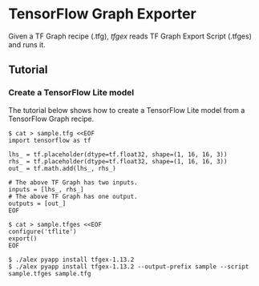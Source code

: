 # TensorFlow Graph Exporter

Given a TF Graph recipe (.tfg), _tfgex_ reads TF Graph Export Script (.tfges) and runs it.

## Tutorial

### Create a TensorFlow Lite model

The tutorial below shows how to create a TensorFlow Lite model from a TensorFlow Graph recipe.

```
$ cat > sample.tfg <<EOF
import tensorflow as tf

lhs_ = tf.placeholder(dtype=tf.float32, shape=(1, 16, 16, 3))
rhs_ = tf.placeholder(dtype=tf.float32, shape=(1, 16, 16, 3))
out_ = tf.math.add(lhs_, rhs_)

# The above TF Graph has two inputs.
inputs = [lhs_, rhs_]
# The above TF Graph has one output.
outputs = [out_]
EOF
```

```
$ cat > sample.tfges <<EOF
configure('tflite')
export()
EOF
```

```
$ ./alex pyapp install tfgex-1.13.2
$ ./alex pyapp install tfgex-1.13.2 --output-prefix sample --script sample.tfges sample.tfg
```
